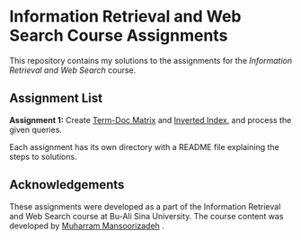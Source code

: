 # Information Retrieval and Web Search Course Assignments
This repository contains my solutions to the assignments for the *Information Retrieval and Web Search* course.

## Assignment List
**Assignment 1:** Create <ins>Term-Doc Matrix</ins> and <ins>Inverted Index</ins>, and process the given queries.

Each assignment has its own directory with a README file explaining the steps to solutions.


## Acknowledgements
These assignments were developed as a part of the Information Retrieval and Web Search course at Bu-Ali Sina University. The course content was developed by [Muharram Mansoorizadeh](https://www.linkedin.com/in/muharram-mansoorizadeh-760a428)
.



